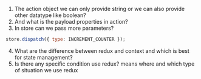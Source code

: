 1. The action object we can only provide string or we can also provide other datatype like boolean?
2. And what is the payload properties in action?
3. In store can we pass more parameters?
```jsx
store.dispatch({ type: INCREMENT_COUNTER });
```
4. What are the difference between redux and context and which is best for state management?
5. Is there any specific condition use redux? means where and which type of situation we use redux